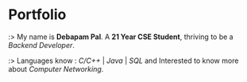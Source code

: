 # Portfolio

:> My name is **Debapam Pal**. A **21 Year CSE Student**, thriving to be a *Backend Developer*.

:> Languages know : *C/C++* | *Java* | *SQL* and Interested to know more about *Computer Networking*.
